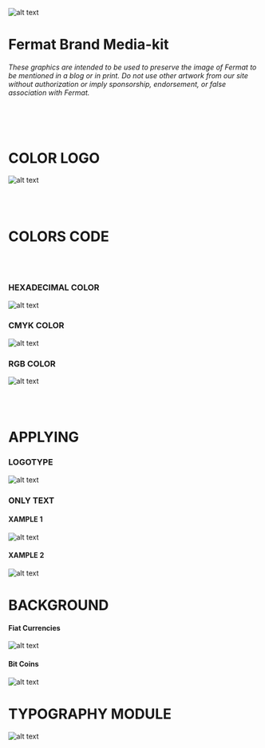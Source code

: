 

![alt text](https://github.com/bitDubai/media-kit/blob/master/FULL%20COLOR%20LOGO/logo_fermat_2.png "Fermat Logo")



# Fermat Brand Media-kit 

###### These graphics are intended to be used to preserve the image of Fermat to be mentioned in a blog or in print. Do not use other artwork from our site without authorization or imply sponsorship, endorsement, or false association with Fermat.

<br><br>


# COLOR LOGO

![alt text](https://github.com/bitDubai/media-kit/blob/master/LOGOTYPE/LOGO.png "Fermat Logo")


<br><br>

# COLORS CODE

<br><br>

### HEXADECIMAL COLOR

![alt text](https://github.com/bitDubai/media-kit/blob/master/COLOR%20CODE/code_color_logo-01.jpg "COLOR CODE")


### CMYK COLOR

![alt text](https://github.com/bitDubai/media-kit/blob/master/COLOR%20CODE/code_color_logo-02.jpg "COLOR CODE")


### RGB COLOR

![alt text](https://github.com/bitDubai/media-kit/blob/master/COLOR%20CODE/code_color_logo-03.jpg "COLOR CODE")

<br><br>

# APPLYING

### LOGOTYPE

![alt text](https://github.com/bitDubai/media-kit/blob/master/APPLYING/Fermat_BTC_scn_applying_01_3.jpg "COLOR CODE")


### ONLY TEXT

#### XAMPLE 1

![alt text](https://github.com/bitDubai/media-kit/blob/master/APPLYING/Fiat_dollar_applying_art_1.jpg "COLOR CODE")



#### XAMPLE 2

![alt text](https://github.com/bitDubai/media-kit/blob/master/APPLYING/Fiat_pound_applying_art_1.jpg "COLOR CODE")


# BACKGROUND

#### Fiat Currencies

![alt text](https://github.com/bitDubai/media-kit/blob/master/BACKGROUND/FiatCoins/Fiat_art.jpg "COLOR CODE")


#### Bit Coins

![alt text](https://github.com/bitDubai/media-kit/blob/master/BACKGROUND/FermatBitCoinsScene/Scene%231/Fermat_BTC_scn_01_2_BAJA.jpg "COLOR CODE")


# TYPOGRAPHY MODULE


![alt text](https://github.com/bitDubai/media-kit/blob/master/TYPOGRAPHY/module-typography.png "TYPOGRAPHY")




<br><br><br><br><br><br><br><br>




